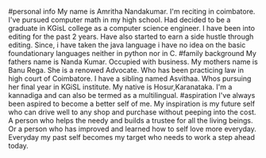 #personal info
My name is Amritha Nandakumar.
I'm reciting in coimbatore.
I've pursued computer math in my high school.
Had decided to be a graduate in KGisL college as a computer science engineer.
I have been into editing for the past 2 years.
Have also started to earn a side hustle through editing.
Since, i have taken the java language i have no idea on the basic foundationary languages neither in python nor in C.
#family background
My fathers name is Nanda Kumar. Occupied with business.
My mothers name is Banu Rega. She is a renowed Advocate. Who has been practicing law in high court of Coimbatore.
I have a sibling named Asvithaa. Whos pursuing her final year in KGiSL institute.
My native is Hosur,Karanataka.
I'm a kannadiga and can also be termed as a multilingual.
#aspiration
I've always been aspired to become a better self of me.
My inspiration is my future self who can drive well to any shop and purchase without peeping into the cost.
A person who helps the needy and builds a trustee for all the living beings.
Or a person who has improved and learned how to self love more everyday.
Everyday my  past self becomes my target who needs to work a step ahead today.
